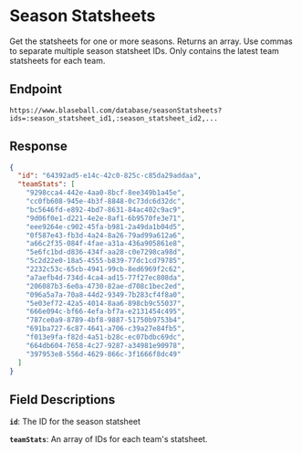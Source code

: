 # Season Statsheets

Get the statsheets for one or more seasons. Returns an array. Use commas to separate multiple season statsheet IDs. Only contains the latest team statsheets for each team.

## Endpoint

`https://www.blaseball.com/database/seasonStatsheets?ids=:season_statsheet_id1,:season_statsheet_id2,...`

## Response

```json
{
  "id": "64392ad5-e14c-42c0-825c-c85da29addaa",
  "teamStats": [
    "9298cca4-442e-4aa0-8bcf-8ee349b1a45e",
    "cc0fb608-945e-4b3f-8848-0c73dc6d32dc",
    "bc5646fd-e892-4bd7-8631-84ac402c9ac9",
    "9d06f0e1-d221-4e2e-8af1-6b9570fe3e71",
    "eee9264e-c902-45fa-b981-2a49da1b04d5",
    "0f587e43-fb3d-4a24-8a26-79ad99a612a6",
    "a66c2f35-084f-4fae-a31a-436a905861e8",
    "5e6fc1bd-d836-434f-aa28-c0e7298ca98d",
    "5c2d22e0-18a5-4555-b839-77dc1cd79785",
    "2232c53c-65cb-4941-99cb-8ed6969f2c62",
    "a7aefb4d-734d-4ca4-ad15-77f27ec808da",
    "206087b3-6e0a-4730-82ae-d708c1bec2ed",
    "096a5a7a-70a8-44d2-9349-7b283cf4f8a0",
    "5e03ef72-42a5-4014-8aa6-898cb9c55037",
    "666e094c-bf66-4efa-bf7a-e2131454c495",
    "787ce0a9-8789-4bf8-9887-51750b9753b4",
    "691ba727-6c87-4641-a706-c39a27e84fb5",
    "f013e9fa-f82d-4a51-b28c-ec07bdbc69dc",
    "664db604-7658-4c27-9287-a34981e90978",
    "397953e8-556d-4629-866c-3f1666f8dc49"
  ]
}
```

## Field Descriptions

**`id`**: The ID for the season statsheet

**`teamStats`**: An array of IDs for each team's statsheet.
